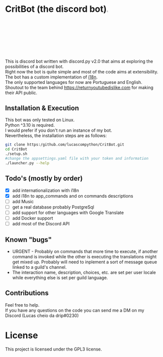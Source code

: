 # CritBot (the discord bot)<img src="https://cdn.discordapp.com/attachments/628637327878520872/1017256259138900030/unknown.png" width="3.5%" heigth="3.5%"/>

This is discord bot written with discord.py v2.0 that aims at exploring the possibilities of a discord bot.  
Right now the bot is quite simple and most of the code aims at extensibility.  
The bot has a custom implementation of [i18n](i18n/).  
The only supported languages for now are Portuguese and English.  
Shoutout to the team behind <https://returnyoutubedislike.com> for making their API public.

## Installation & Execution

This bot was only tested on Linux.  
Python ^3.10 is required.  
I would prefer if you don't run an instance of my bot. <!---You can just invite him [here](https://discord.com/api/oauth2/authorize?client_id=832679098740506644&permissions=8&scope=bot).-->  
Nevertheless, the installation steps are as follows:

```bash
git clone https:/github.com/lucascompython/CritBot.git
cd CritBot
./setup.sh
#change the appsettings.yaml file with your token and information
./launcher.py --help
```

## Todo's (mostly by order)

- [X] add internationalization with i18n
- [X] add i18n to app_commands and on commands descriptions
- [ ] add Music
- [ ] get a real database probably PostgreSql
- [ ] add support for other languages with Google Translate
- [ ] add Docker support
- [ ] add most of the Discord API

## Known "bugs"

- URGENT - Probably on commands that more time to execute, if another command is invoked while the other is executing the translations might get mixed up. Probably will need to inplement a sort of message queue linked to a guild's channel.  
- The interaction name, description, choices, etc. are set per user locale while everything else is set per guild language.

## Contributions

Feel free to help.  
If you have any questions on the code you can send me a DM on my Discord (Lucas cheio da drip#0230)

# License

This project is licensed under the GPL3 license.
